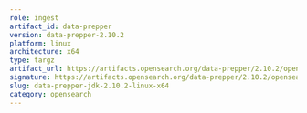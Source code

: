 ```yaml
---
role: ingest
artifact_id: data-prepper
version: data-prepper-2.10.2
platform: linux
architecture: x64
type: targz
artifact_url: https://artifacts.opensearch.org/data-prepper/2.10.2/opensearch-data-prepper-jdk-2.10.2-linux-x64.tar.gz
signature: https://artifacts.opensearch.org/data-prepper/2.10.2/opensearch-data-prepper-jdk-2.10.2-linux-x64.tar.gz.sig
slug: data-prepper-jdk-2.10.2-linux-x64
category: opensearch
---
```


